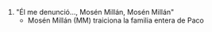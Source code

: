 1. "Él me denunció..., Mosén Millán, Mosén Millán"
    - Mosén Millán (MM) traiciona la familia entera de Paco 
